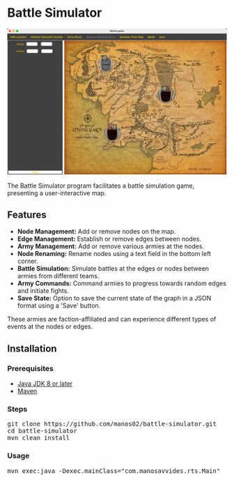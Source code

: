 
# Battle Simulator

![Battle Simulator Screenshot](screenshots/example.png)

The Battle Simulator program facilitates a battle simulation game, presenting a user-interactive map.


## Features

- **Node Management:** Add or remove nodes on the map.
- **Edge Management:** Establish or remove edges between nodes.
- **Army Management:** Add or remove various armies at the nodes.
- **Node Renaming:** Rename nodes using a text field in the bottom left corner.
- **Battle Simulation:** Simulate battles at the edges or nodes between armies from different teams.
- **Army Commands:** Command armies to progress towards random edges and initiate fights.
- **Save State:** Option to save the current state of the graph in a JSON format using a 'Save' button.

These armies are faction-affiliated and can experience different types of events at the nodes or edges.

## Installation

### Prerequisites

- [Java JDK 8 or later](https://www.oracle.com/java/technologies/javase-downloads.html)
- [Maven](https://maven.apache.org/install.html)

### Steps

<pre>
git clone https://github.com/manos02/battle-simulator.git
cd battle-simulator
mvn clean install
</pre>


### Usage

<pre>
mvn exec:java -Dexec.mainClass="com.manosavvides.rts.Main"
</pre>



